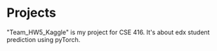 # Projects
"Team_HW5_Kaggle" is my project for CSE 416. It's about edx student prediction using pyTorch. 

